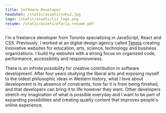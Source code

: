 ```yaml
---
title: Software Developer
headshot: /static/assets/soho2.jpg
logo: /static/assets/liz_logo.png
resume: /static/assets/efaria_resume.pdf
---
```

I'm a freelance developer from Toronto specializing in JavaScript, React and CSS. Previously, I worked at an digital design agency called <a href="https://designtennis.com/about/" target="_blank">Tennis</a> creating innovative websites for education, arts, science, technology and business organizations. I build my websites with a strong focus on organized code, performance, accessibility and responsiveness. 

There is an infinite possibility for creative contribution in software development. After four years studying the liberal arts and exposing myself to the oldest philosophic ideas in Western history, what I love about development is its absence of constraints, how far it is from being finished, and that developers can bring it to life however they want. Other developers stretch my imagination of what is possible everyday and I want to be part of expanding possibilities and creating quality content that improves people's online experience.
